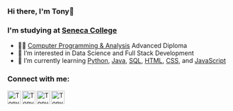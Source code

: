 ### Hi there, I'm Tony👋
### I'm studying at [Seneca College](https://www.senecacollege.ca/home.html)

- 👨‍💻 [Computer Programming & Analysis](https://www.senecacollege.ca/programs/fulltime/CPA.html) Advanced Diploma
- 👀 I’m interested in Data Science and Full Stack Development
- 🌱 I’m currently learning [Python](https://docs.python.org/3/library/index.html), [Java](https://dev.java/learn/), [SQL](https://www.microsoft.com/en-us/sql-server/sql-server-downloads), [HTML](https://www.w3schools.com/html/), [CSS](https://www.w3schools.com/css/), and [JavaScript](https://www.javascript.com/learn)

### Connect with me:
<a href="mailto:rta480626@gmail.com"><img align="left" alt="Tony | Gmail" width="30px" src="https://user-images.githubusercontent.com/85498401/169121662-0519961d-91eb-4c21-acd2-677330734f6b.png"/></a>
[<img align="left" alt="Tony | LinkedIn" width="30px" src="https://user-images.githubusercontent.com/85498401/158425770-5bf4e358-d2e8-49a0-b8a0-e9edfa6a2f16.png"/>](https://www.linkedin.com/in/triteb-rojsawangthip/)
[<img align="left" alt="Tony | Instagram" width="30px" src="https://user-images.githubusercontent.com/85498401/155031196-9e759d41-3199-4603-87e7-048a38972ceb.png"/>](https://www.instagram.com/tony22180/)
[<img align="left" alt="Tony | Discord" width="30px" src="https://user-images.githubusercontent.com/85498401/155056362-ca621596-aa70-4079-9b86-723a4b8fd585.png" target="_blank"/>](https://discord.com/users/326811469381632004)

<!---
Tony22180/Tony22180 is a ✨ special ✨ repository because its `README.md` (this file) appears on your GitHub profile.
You can click the Preview link to take a look at your changes.

Note thing of a way to change front-end profile
--->
